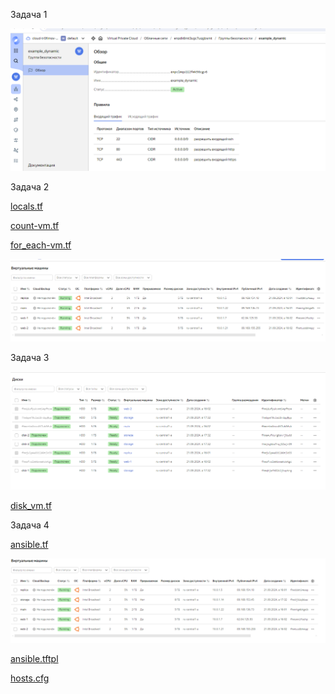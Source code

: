 Задача 1


![alt text](Security_group.png)


Задача 2

[locals.tf](locals.tf)


[count-vm.tf](count-vm.tf)


[for_each-vm.tf](for_each-vm.tf)

![alt text](4_VMs.png)

Задача 3

![alt text](3_disks.png)

[disk_vm.tf](disk_vm.tf)


Задача 4

[ansible.tf](ansible.tf)

![alt text](5_VMs.png)

[ansible.tftpl](ansible.tftpl)

[hosts.cfg](hosts.cfg)
